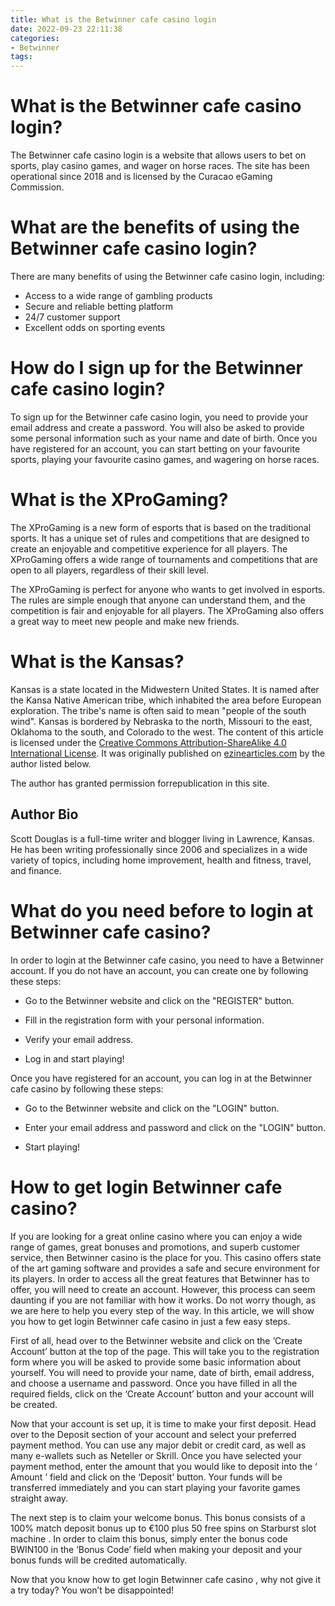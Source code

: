 ```yaml
---
title: What is the Betwinner cafe casino login
date: 2022-09-23 22:11:38
categories:
- Betwinner
tags:
---
```



#  What is the Betwinner cafe casino login?

The Betwinner cafe casino login is a website that allows users to bet on sports, play casino games, and wager on horse races. The site has been operational since 2018 and is licensed by the Curacao eGaming Commission.

# What are the benefits of using the Betwinner cafe casino login?

There are many benefits of using the Betwinner cafe casino login, including:

- Access to a wide range of gambling products
- Secure and reliable betting platform
- 24/7 customer support
- Excellent odds on sporting events

# How do I sign up for the Betwinner cafe casino login?

To sign up for the Betwinner cafe casino login, you need to provide your email address and create a password. You will also be asked to provide some personal information such as your name and date of birth. Once you have registered for an account, you can start betting on your favourite sports, playing your favourite casino games, and wagering on horse races.

#  What is the XProGaming?

The XProGaming is a new form of esports that is based on the traditional sports. It has a unique set of rules and competitions that are designed to create an enjoyable and competitive experience for all players. The XProGaming offers a wide range of tournaments and competitions that are open to all players, regardless of their skill level.

The XProGaming is perfect for anyone who wants to get involved in esports. The rules are simple enough that anyone can understand them, and the competition is fair and enjoyable for all players. The XProGaming also offers a great way to meet new people and make new friends.

#  What is the Kansas?

Kansas is a state located in the Midwestern United States. It is named after the Kansa Native American tribe, which inhabited the area before European exploration. The tribe's name is often said to mean "people of the south wind". Kansas is bordered by Nebraska to the north, Missouri to the east, Oklahoma to the south, and Colorado to the west.
The content of this article is licensed under the [Creative Commons Attribution-ShareAlike 4.0 International License](https://creativecommons.org/licenses/by-sa/4.0/). It was originally published on [ezinearticles.com](http://ezinearticles.com) by the author listed below.

The author has granted permission forrepublication in this site.

## Author Bio

Scott Douglas is a full-time writer and blogger living in Lawrence, Kansas. He has been writing professionally since 2006 and specializes in a wide variety of topics, including home improvement, health and fitness, travel, and finance.

#  What do you need before to login at Betwinner cafe casino?

In order to login at the Betwinner cafe casino, you need to have a Betwinner account. If you do not have an account, you can create one by following these steps:

* Go to the Betwinner website and click on the "REGISTER" button.

* Fill in the registration form with your personal information.

* Verify your email address.

* Log in and start playing!

Once you have registered for an account, you can log in at the Betwinner cafe casino by following these steps:

* Go to the Betwinner website and click on the "LOGIN" button.

* Enter your email address and password and click on the "LOGIN" button.

* Start playing!

#  How to get login Betwinner cafe casino?

If you are looking for a great online casino where you can enjoy a wide range of games, great bonuses and promotions, and superb customer service, then Betwinner casino is the place for you. This casino offers state of the art gaming software and provides a safe and secure environment for its players. In order to access all the great features that Betwinner has to offer, you will need to create an account. However, this process can seem daunting if you are not familiar with how it works. Do not worry though, as we are here to help you every step of the way. In this article, we will show you how to get login Betwinner cafe casino in just a few easy steps.

First of all, head over to the Betwinner website and click on the ‘Create Account’ button at the top of the page. This will take you to the registration form where you will be asked to provide some basic information about yourself. You will need to provide your name, date of birth, email address, and choose a username and password. Once you have filled in all the required fields, click on the ‘Create Account’ button and your account will be created.

Now that your account is set up, it is time to make your first deposit. Head over to the Deposit section of your account and select your preferred payment method. You can use any major debit or credit card, as well as many e-wallets such as Neteller or Skrill. Once you have selected your payment method, enter the amount that you would like to deposit into the ‘ Amount ’ field and click on the ‘Deposit’ button. Your funds will be transferred immediately and you can start playing your favorite games straight away.

The next step is to claim your welcome bonus. This bonus consists of a 100% match deposit bonus up to €100 plus 50 free spins on Starburst slot machine . In order to claim this bonus, simply enter the bonus code BWIN100 in the ‘Bonus Code’ field when making your deposit and your bonus funds will be credited automatically.

Now that you know how to get login Betwinner cafe casino , why not give it a try today? You won’t be disappointed!